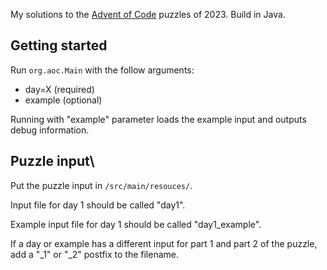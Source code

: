 My solutions to the [Advent of Code](https://adventofcode.com/) puzzles of 2023. Build in Java.

## Getting started

Run `org.aoc.Main` with the follow arguments:
- day=X (required)
- example (optional)

Running with "example" parameter loads the example input and outputs debug information.

## Puzzle input\

Put the puzzle input in `/src/main/resouces/`.

Input file for day 1 should be called "day1".

Example input file for day 1 should be called "day1_example".

If a day or example has a different input for part 1 and part 2 of the puzzle, add a "_1" or "_2" postfix to the filename.